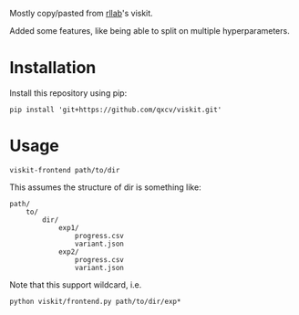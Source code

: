 Mostly copy/pasted from [rllab](https://github.com/rll/rllab)'s viskit.

Added some features, like being able to split on multiple hyperparameters.

# Installation

Install this repository using pip:

```
pip install 'git+https://github.com/qxcv/viskit.git'
```

# Usage

```
viskit-frontend path/to/dir
```

This assumes the structure of dir is something like:

```
path/
    to/
        dir/
            exp1/
                progress.csv
                variant.json
            exp2/
                progress.csv
                variant.json
```

Note that this support wildcard, i.e.

```
python viskit/frontend.py path/to/dir/exp*
```
